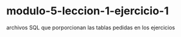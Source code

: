 # modulo-5-leccion-1-ejercicio-1

archivos SQL que porporcionan las tablas pedidas en los ejercicios
